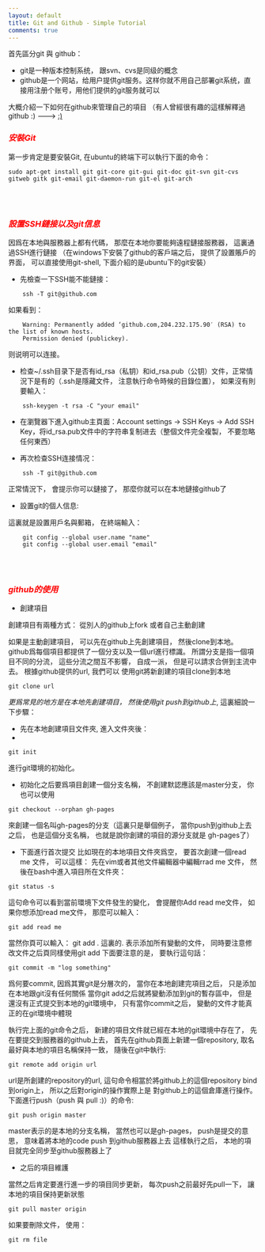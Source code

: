 ```yaml
---
layout: default
title: Git and Github - Simple Tutorial
comments: true
---
```


首先區分git 與 github：

* git是一种版本控制系统， 跟svn、cvs是同级的概念
* github是一个网站，给用户提供git服务。这样你就不用自己部署git系统，直接用注册个账号，用他们提供的git服务就可以

大概介紹一下如何在github來管理自己的項目
（有人曾經很有趣的這樣解釋過github :)  ---> [:)]("http://www.zhihu.com/question/20070065")

### <font color="red"> *安裝Git* </font>

第一步肯定是要安裝Git,  在ubuntu的終端下可以執行下面的命令：

```
sudo apt-get install git git-core git-gui git-doc git-svn git-cvs gitweb gitk git-email git-daemon-run git-el git-arch
```

<br/><br/>
### <font color="red"> *設置SSH鏈接以及git信息* </font>

因爲在本地與服務器上都有代碼， 那麼在本地你要能夠遠程鏈接服務器， 這裏通過SSH進行鏈接
（在windows下安裝了github的客戶端之后， 提供了設置賬戶的界面， 可以直接使用git-shell, 下面介紹的是ubuntu下的git安裝）

* 先檢查一下SSH能不能鏈接：

```
    ssh -T git@github.com  
```

如果看到：

```
    Warning: Permanently added ‘github.com,204.232.175.90′ (RSA) to the list of known hosts.  
    Permission denied (publickey).  
```
则说明可以连接。


* 检查~/.ssh目录下是否有id_rsa（私钥）和id_rsa.pub（公钥）文件，正常情況下是有的（.ssh是隱藏文件， 注意執行命令時候的目錄位置）， 如果沒有則要輸入：

```
    ssh-keygen -t rsa -C "your email"  
```

* 在瀏覽器下進入github主頁面：Account settings -> SSH Keys -> Add SSH Key，将id_rsa.pub文件中的字符串复制进去（整個文件完全複製， 不要忽略任何東西）

* 再次检查SSH连接情况：

```
    ssh -T git@github.com  
```
正常情況下， 會提示你可以鏈接了， 那麼你就可以在本地鏈接github了

* 設置git的個人信息:

這裏就是設置用戶名與郵箱， 在終端輸入：

```
    git config --global user.name "name"  
    git config --global user.email "email"   
```
    
<br/> <br/>
### <font color="red"> *github的使用* </font>

* 創建項目

創建項目有兩種方式： 從別人的github上fork 或者自己主動創建

如果是主動創建項目， 可以先在github上先創建項目， 然後clone到本地。 github爲每個項目都提供了一個分支以及一個url進行標識。
所謂分支是指一個項目不同的分流， 這些分流之間互不影響， 自成一派， 但是可以請求合併到主流中去。 根據github提供的url, 我們可以
使用git將新創建的項目clone到本地

```
git clone url
```

*更爲常見的地方是在本地先創建項目， 然後使用git push到github上*, 這裏細說一下步驟：

* 先在本地創建項目文件夾, 進入文件夾後：
* 

```
git init
```
進行git環境的初始化。 


* 初始化之后要爲項目創建一個分支名稱， 不創建默認應該是master分支， 你也可以使用

```
git checkout --orphan gh-pages
```
來創建一個名叫gh-pages的分支（這裏只是舉個例子， 當你push到github上去之后， 也是這個分支名稱， 也就是說你創建的項目的源分支就是
gh-pages了）

* 下面進行首次提交
比如現在的本地項目文件夾爲空， 要首次創建一個read me 文件， 可以這樣：
先在vim或者其他文件編輯器中編輯rrad me 文件， 然後在bash中進入項目所在文件夾：

```
git status -s
```
這句命令可以看到當前環境下文件發生的變化， 會提醒你Add read me文件， 如果你想添加read me文件， 那麼可以輸入：

```
git add read me
```
當然你頁可以輸入： git add .   這裏的. 表示添加所有變動的文件， 同時要注意修改文件之后頁同樣使用git add
下面要注意的是， 要執行這句話：

```
git commit -m "log something"
```
爲何要commit, 因爲其實git是分層次的， 當你在本地創建完項目之后， 只是添加在本地跟git沒有任何關係
當你git add之后就將變動添加到git的暫存區中， 但是還沒有正式提交到本地的git環境中， 只有當你commit之后， 變動的文件才能真正的在git環境中體現

執行完上面的git命令之后， 新建的項目文件就已經在本地的git環境中存在了， 先在要提交到服務器的github上去， 首先在github頁面上新建一個repository, 取名最好與本地的項目名稱保持一致， 隨後在git中執行:

```
git remote add origin url
```
url是所創建的repository的url, 這句命令相當於將github上的這個repository bind到origin上， 所以之后對origin的操作實際上是
對github上的這個倉庫進行操作。 下面進行push（push 與 pull :)）的命令:

```
git push origin master
```
master表示的是本地的分支名稱， 當然也可以是gh-pages， push是提交的意思， 意味着將本地的code push 到github服務器上去
這樣執行之后， 本地的項目就完全同步至github服務器上了
<br/>

* 之后的項目維護

當然之后肯定要進行進一步的項目同步更新， 每次push之前最好先pull一下， 讓本地的項目保持更新狀態

``` 
git pull master origin
```

如果要刪除文件， 使用：

```
git rm file
```



